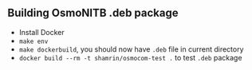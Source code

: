 ## Building OsmoNITB .deb package

* Install Docker
* `make env`
* `make dockerbuild`, you should now have `.deb` file in current directory
* `docker build --rm -t shamrin/osmocom-test .` to test `.deb` package
